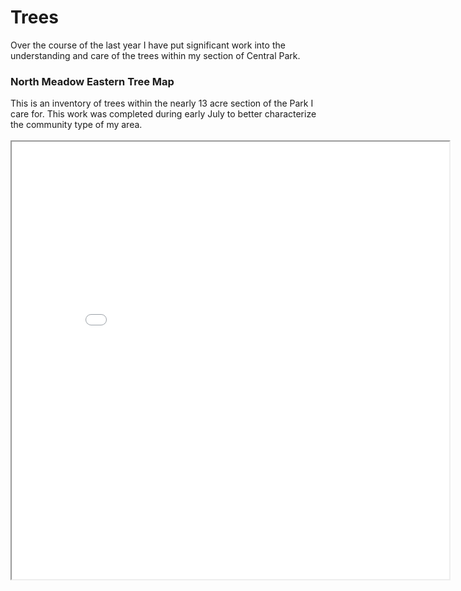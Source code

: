 <h1>Trees</h1>
Over the course of the last year I have put significant work into the understanding and care of the trees within my section of Central Park. 

<h3>North Meadow Eastern Tree Map</h3>
This is an inventory of trees within the nearly 13 acre section of the Park I care for. This work was completed during early July to better characterize the community type of my area.

<br>
<br>
<iframe src="TreeMap.html" height="700" width="700"></iframe> 

